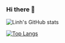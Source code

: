 ### Hi there 👋

![Linh's GitHub stats](https://github-readme-stats.vercel.app/api?username=vanlinh1602&show_icons=true&theme=transparent)


[![Top Langs](https://github-readme-stats.vercel.app/api/top-langs/?username=vanlinh1602&hide_progress=true)](https://github.com/vanlinh1602)

